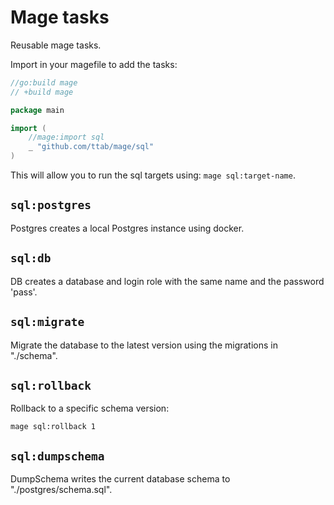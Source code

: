 # Mage tasks

Reusable mage tasks.

Import in your magefile to add the tasks:

``` go
//go:build mage
// +build mage

package main

import (
	//mage:import sql
	_ "github.com/ttab/mage/sql"
)
```

This will allow you to run the sql targets using: `mage sql:target-name`.

## `sql:postgres`

Postgres creates a local Postgres instance using docker.

## `sql:db`

DB creates a database and login role with the same name and the password 'pass'.

## `sql:migrate`

Migrate the database to the latest version using the migrations in "./schema".

## `sql:rollback`

Rollback to a specific schema version:

``` shell
mage sql:rollback 1
```

## `sql:dumpschema`

DumpSchema writes the current database schema to "./postgres/schema.sql".
